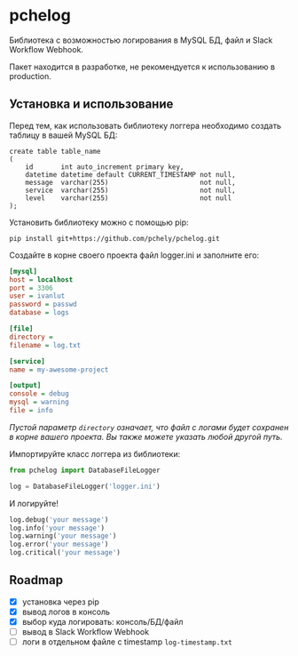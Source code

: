 # pchelog

Библиотека с возможностью логирования в MySQL БД, файл и Slack Workflow Webhook.

Пакет находится в разработке, не рекомендуется к использованию в production.

## Установка и использование

Перед тем, как использовать библиотеку логгера необходимо создать таблицу в вашей MySQL БД:

```mysql
create table table_name
(
    id       int auto_increment primary key,
    datetime datetime default CURRENT_TIMESTAMP not null,
    message  varchar(255)                       not null,
    service  varchar(255)                       not null,
    level    varchar(255)                       not null
);
```

Установить библиотеку можно с помощью pip:

```shell
pip install git+https://github.com/pchely/pchelog.git
```

Создайте в корне своего проекта файл logger.ini и заполните его:

```ini
[mysql]
host = localhost
port = 3306
user = ivanlut
password = passwd
database = logs

[file]
directory =
filename = log.txt

[service]
name = my-awesome-project

[output]
console = debug
mysql = warning
file = info
```

*Пустой параметр `directory` означает, что файл с логами будет сохранен в корне вашего проекта. Вы также можете указать
любой другой путь.*

Импортируйте класс логгера из библиотеки:

```python
from pchelog import DatabaseFileLogger

log = DatabaseFileLogger('logger.ini')
```

И логируйте!

```python
log.debug('your message')
log.info('your message')
log.warning('your message')
log.error('your message')
log.critical('your message')
```

## Roadmap

- [x] установка через pip
- [x] вывод логов в консоль
- [x] выбор куда логировать: консоль/БД/файл
- [ ] вывод в Slack Workflow Webhook
- [ ] логи в отдельном файле с timestamp `log-timestamp.txt`
